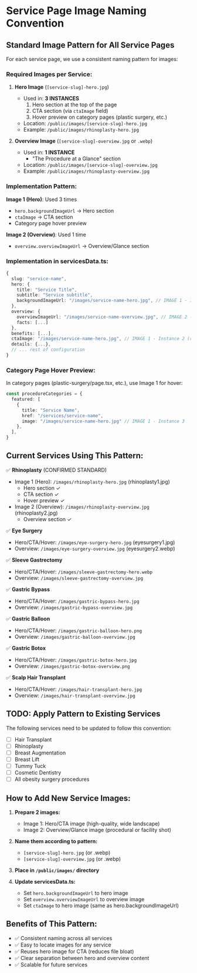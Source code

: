 # Service Page Image Naming Convention

## Standard Image Pattern for All Service Pages

For each service page, we use a consistent naming pattern for images:

### Required Images per Service:

1. **Hero Image** (`[service-slug]-hero.jpg`)
   - Used in: **3 INSTANCES**
     1. Hero section at the top of the page
     2. CTA section (via `ctaImage` field)
     3. Hover preview on category pages (plastic surgery, etc.)
   - Location: `/public/images/[service-slug]-hero.jpg`
   - Example: `/public/images/rhinoplasty-hero.jpg`

2. **Overview Image** (`[service-slug]-overview.jpg` or `.webp`)
   - Used in: **1 INSTANCE**
     - "The Procedure at a Glance" section
   - Location: `/public/images/[service-slug]-overview.jpg`
   - Example: `/public/images/rhinoplasty-overview.jpg`

### Implementation Pattern:

**Image 1 (Hero)**: Used 3 times
- `hero.backgroundImageUrl` → Hero section
- `ctaImage` → CTA section  
- Category page hover preview

**Image 2 (Overview)**: Used 1 time
- `overview.overviewImageUrl` → Overview/Glance section

### Implementation in servicesData.ts:

```typescript
{
  slug: "service-name",
  hero: {
    title: "Service Title",
    subtitle: "Service subtitle",
    backgroundImageUrl: "/images/service-name-hero.jpg", // IMAGE 1 - Instance 1
  },
  overview: {
    overviewImageUrl: "/images/service-name-overview.jpg", // IMAGE 2 - Instance 1
    facts: [...]
  },
  benefits: [...],
  ctaImage: "/images/service-name-hero.jpg", // IMAGE 1 - Instance 2 (reuses hero)
  details: {...},
  // ... rest of configuration
}
```

### Category Page Hover Preview:

In category pages (plastic-surgery/page.tsx, etc.), use Image 1 for hover:

```typescript
const procedureCategories = {
  featured: [
    { 
      title: "Service Name", 
      href: "/services/service-name",
      image: "/images/service-name-hero.jpg" // IMAGE 1 - Instance 3
    },
  ],
}
```

## Current Services Using This Pattern:

✅ **Rhinoplasty** (CONFIRMED STANDARD)
- Image 1 (Hero): `/images/rhinoplasty-hero.jpg` (rhinoplasty1.jpg)
  - Hero section ✓
  - CTA section ✓
  - Hover preview ✓
- Image 2 (Overview): `/images/rhinoplasty-overview.jpg` (rhinoplasty2.jpg)
  - Overview section ✓

✅ **Eye Surgery**
- Hero/CTA/Hover: `/images/eye-surgery-hero.jpg` (eyesurgery1.jpg)
- Overview: `/images/eye-surgery-overview.jpg` (eyesurgery2.webp)

✅ **Sleeve Gastrectomy**
- Hero/CTA/Hover: `/images/sleeve-gastrectomy-hero.webp`
- Overview: `/images/sleeve-gastrectomy-overview.jpg`

✅ **Gastric Bypass**
- Hero/CTA/Hover: `/images/gastric-bypass-hero.jpg`
- Overview: `/images/gastric-bypass-overview.jpg`

✅ **Gastric Balloon**
- Hero/CTA/Hover: `/images/gastric-balloon-hero.png`
- Overview: `/images/gastric-balloon-overview.jpg`

✅ **Gastric Botox**
- Hero/CTA/Hover: `/images/gastric-botox-hero.jpg`
- Overview: `/images/gastric-botox-overview.png`

✅ **Scalp Hair Transplant**
- Hero/CTA/Hover: `/images/hair-transplant-hero.jpg`
- Overview: `/images/hair-transplant-overview.jpg`

## TODO: Apply Pattern to Existing Services

The following services need to be updated to follow this convention:
- [ ] Hair Transplant
- [ ] Rhinoplasty
- [ ] Breast Augmentation
- [ ] Breast Lift
- [ ] Tummy Tuck
- [ ] Cosmetic Dentistry
- [ ] All obesity surgery procedures

## How to Add New Service Images:

1. **Prepare 2 images:**
   - Image 1: Hero/CTA image (high-quality, wide landscape)
   - Image 2: Overview/Glance image (procedural or facility shot)

2. **Name them according to pattern:**
   - `[service-slug]-hero.jpg` (or .webp)
   - `[service-slug]-overview.jpg` (or .webp)

3. **Place in `/public/images/` directory**

4. **Update servicesData.ts:**
   - Set `hero.backgroundImageUrl` to hero image
   - Set `overview.overviewImageUrl` to overview image
   - Set `ctaImage` to hero image (same as hero.backgroundImageUrl)

## Benefits of This Pattern:

- ✅ Consistent naming across all services
- ✅ Easy to locate images for any service
- ✅ Reuses hero image for CTA (reduces file bloat)
- ✅ Clear separation between hero and overview content
- ✅ Scalable for future services
